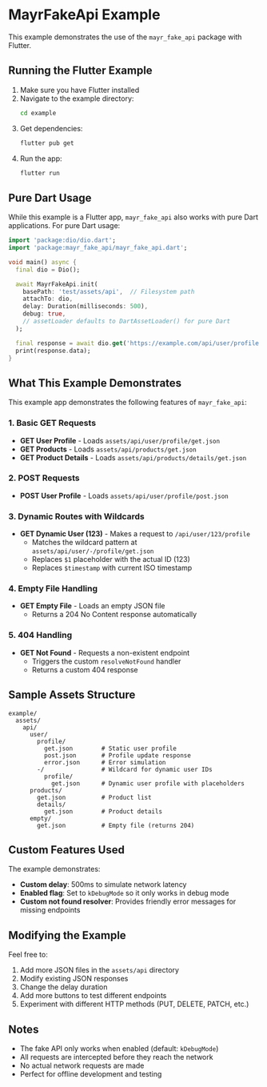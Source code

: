 # MayrFakeApi Example

This example demonstrates the use of the `mayr_fake_api` package with Flutter.

## Running the Flutter Example

1. Make sure you have Flutter installed
2. Navigate to the example directory:
   ```bash
   cd example
   ```
3. Get dependencies:
   ```bash
   flutter pub get
   ```
4. Run the app:
   ```bash
   flutter run
   ```

## Pure Dart Usage

While this example is a Flutter app, `mayr_fake_api` also works with pure Dart applications. For pure Dart usage:

```dart
import 'package:dio/dio.dart';
import 'package:mayr_fake_api/mayr_fake_api.dart';

void main() async {
  final dio = Dio();

  await MayrFakeApi.init(
    basePath: 'test/assets/api',  // Filesystem path
    attachTo: dio,
    delay: Duration(milliseconds: 500),
    debug: true,
    // assetLoader defaults to DartAssetLoader() for pure Dart
  );

  final response = await dio.get('https://example.com/api/user/profile');
  print(response.data);
}
```

## What This Example Demonstrates

This example app demonstrates the following features of `mayr_fake_api`:

### 1. Basic GET Requests
- **GET User Profile** - Loads `assets/api/user/profile/get.json`
- **GET Products** - Loads `assets/api/products/get.json`
- **GET Product Details** - Loads `assets/api/products/details/get.json`

### 2. POST Requests
- **POST User Profile** - Loads `assets/api/user/profile/post.json`

### 3. Dynamic Routes with Wildcards
- **GET Dynamic User (123)** - Makes a request to `/api/user/123/profile`
  - Matches the wildcard pattern at `assets/api/user/-/profile/get.json`
  - Replaces `$1` placeholder with the actual ID (123)
  - Replaces `$timestamp` with current ISO timestamp

### 4. Empty File Handling
- **GET Empty File** - Loads an empty JSON file
  - Returns a 204 No Content response automatically

### 5. 404 Handling
- **GET Not Found** - Requests a non-existent endpoint
  - Triggers the custom `resolveNotFound` handler
  - Returns a custom 404 response

## Sample Assets Structure

```
example/
  assets/
    api/
      user/
        profile/
          get.json        # Static user profile
          post.json       # Profile update response
          error.json      # Error simulation
        -/                # Wildcard for dynamic user IDs
          profile/
            get.json      # Dynamic user profile with placeholders
      products/
        get.json          # Product list
        details/
          get.json        # Product details
      empty/
        get.json          # Empty file (returns 204)
```

## Custom Features Used

The example demonstrates:

- **Custom delay**: 500ms to simulate network latency
- **Enabled flag**: Set to `kDebugMode` so it only works in debug mode
- **Custom not found resolver**: Provides friendly error messages for missing endpoints

## Modifying the Example

Feel free to:

1. Add more JSON files in the `assets/api` directory
2. Modify existing JSON responses
3. Change the delay duration
4. Add more buttons to test different endpoints
5. Experiment with different HTTP methods (PUT, DELETE, PATCH, etc.)

## Notes

- The fake API only works when enabled (default: `kDebugMode`)
- All requests are intercepted before they reach the network
- No actual network requests are made
- Perfect for offline development and testing

